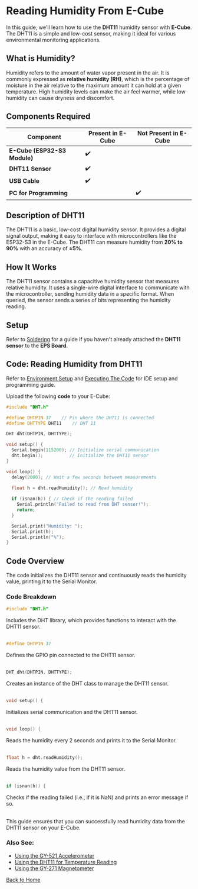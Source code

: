 # Reading Humidity From E-Cube

In this guide, we'll learn how to use the **DHT11** humidity sensor with **E-Cube**. The DHT11 is a simple and low-cost sensor, making it ideal for various environmental monitoring applications.

## **What is Humidity?**
Humidity refers to the amount of water vapor present in the air. It is commonly expressed as **relative humidity (RH)**, which is the percentage of moisture in the air relative to the maximum amount it can hold at a given temperature. High humidity levels can make the air feel warmer, while low humidity can cause dryness and discomfort.

## **Components Required**

| Component                   | Present in E-Cube | Not Present in E-Cube |
|-----------------------------|-------------------|-----------------------|
| **E-Cube (ESP32-S3 Module)**| ✔️                |                       |
| **DHT11 Sensor**     |          ✔️          |                  | 
| **USB Cable**              |            ✔️       |                     |
| **PC for Programming** ||✔️|

## **Description of DHT11**
The DHT11 is a basic, low-cost digital humidity sensor. It provides a digital signal output, making it easy to interface with microcontrollers like the ESP32-S3 in the E-Cube. The DHT11 can measure humidity from **20% to 90%** with an accuracy of **±5%**.

## **How It Works**
The DHT11 sensor contains a capacitive humidity sensor that measures relative humidity. It uses a single-wire digital interface to communicate with the microcontroller, sending humidity data in a specific format. When queried, the sensor sends a series of bits representing the humidity reading.

## **Setup**
Refer to [Soldering](/en/assembly/soldering.md) for a guide if you haven't already attached the **DHT11 sensor** to the **EPS Board**.

## **Code: Reading Humidity from DHT11**

Refer to [Environment Setup](/en/operationguide/environmentsetup.md) and [Executing The Code](/en/operationguide/executingthecode.md) for IDE setup and programming guide.

Upload the following **code** to your E-Cube:

```cpp
#include "DHT.h"

#define DHTPIN 37    // Pin where the DHT11 is connected
#define DHTTYPE DHT11    // DHT 11

DHT dht(DHTPIN, DHTTYPE);

void setup() {
  Serial.begin(115200); // Initialize serial communication
  dht.begin();          // Initialize the DHT11 sensor
}

void loop() {
  delay(2000); // Wait a few seconds between measurements
  
  float h = dht.readHumidity(); // Read humidity

  if (isnan(h)) { // Check if the reading failed
    Serial.println("Failed to read from DHT sensor!");
    return;
  }

  Serial.print("Humidity: ");
  Serial.print(h);
  Serial.println("%");
}
```

## **Code Overview**
The code initializes the DHT11 sensor and continuously reads the humidity value, printing it to the Serial Monitor.

### Code Breakdown

```cpp
#include "DHT.h"
```
Includes the DHT library, which provides functions to interact with the DHT11 sensor.<br><br>

```cpp
#define DHTPIN 37
```
Defines the GPIO pin connected to the DHT11 sensor.<br><br>

```cpp
DHT dht(DHTPIN, DHTTYPE);
```
Creates an instance of the DHT class to manage the DHT11 sensor.<br><br>

```cpp
void setup() {
```
Initializes serial communication and the DHT11 sensor.<br><br>

```cpp
void loop() {
```
Reads the humidity every 2 seconds and prints it to the Serial Monitor.<br><br>

```cpp
float h = dht.readHumidity();
```
Reads the humidity value from the DHT11 sensor.<br><br>

```cpp
if (isnan(h)) {
```
Checks if the reading failed (i.e., if it is NaN) and prints an error message if so.<br><br>

This guide ensures that you can successfully read humidity data from the DHT11 sensor on your E-Cube.

### Also See:
- [Using the GY-521 Accelerometer](/en/experiments/gpiosensor/acceleration_values)  
- [Using the DHT11 for Temperature Reading](/en/experiments/gpiosensor/temp_reading_dht11)
- [Using the GY-271 Magnetometer](/en/experiments/gpiosensor/motion_detector)

[Back to Home](./index.md)